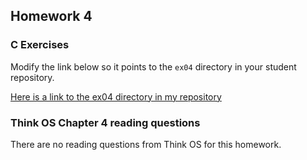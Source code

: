 ## Homework 4

### C Exercises

Modify the link below so it points to the `ex04` directory in your
student repository.

[Here is a link to the ex04 directory in my repository](https://github.com/elepert/ExercisesInC/tree/master/exercises/ex04)


### Think OS Chapter 4 reading questions


There are no reading questions from Think OS for this homework.
